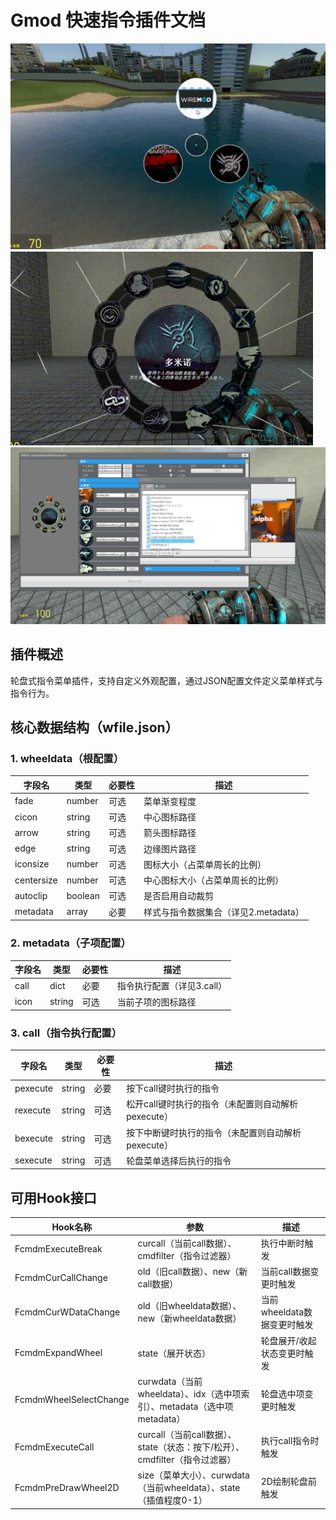 # Gmod 快速指令插件文档
![1](img1.jpg)
![2](img2.jpg)
![3](img3.jpg)

## 插件概述
轮盘式指令菜单插件，支持自定义外观配置，通过JSON配置文件定义菜单样式与指令行为。


## 核心数据结构（wfile.json）

### 1. wheeldata（根配置）
| 字段名 | 类型 | 必要性 | 描述 |
|--------|------|--------|------|
| fade | number | 可选 | 菜单渐变程度 |
| cicon | string | 可选 | 中心图标路径 |
| arrow | string | 可选 | 箭头图标路径 |
| edge | string | 可选 | 边缘图片路径 |
| iconsize | number | 可选 | 图标大小（占菜单周长的比例） |
| centersize | number | 可选 | 中心图标大小（占菜单周长的比例） |
| autoclip | boolean | 可选 | 是否启用自动裁剪 |
| metadata | array | 必要 | 样式与指令数据集合（详见2.metadata） |


### 2. metadata（子项配置）
| 字段名 | 类型 | 必要性 | 描述 |
|--------|------|--------|------|
| call | dict | 必要 | 指令执行配置（详见3.call） |
| icon | string | 可选 | 当前子项的图标路径 |


### 3. call（指令执行配置）
| 字段名 | 类型 | 必要性 | 描述 |
|--------|------|--------|------|
| pexecute | string | 必要 | 按下call键时执行的指令 |
| rexecute | string | 可选 | 松开call键时执行的指令（未配置则自动解析pexecute） |
| bexecute | string | 可选 | 按下中断键时执行的指令（未配置则自动解析pexecute） |
| sexecute | string | 可选 | 轮盘菜单选择后执行的指令 |


## 可用Hook接口

| Hook名称 | 参数 | 描述 |
|----------|------|------|
| FcmdmExecuteBreak | curcall（当前call数据）、cmdfilter（指令过滤器） | 执行中断时触发 |
| FcmdmCurCallChange | old（旧call数据）、new（新call数据） | 当前call数据变更时触发 |
| FcmdmCurWDataChange | old（旧wheeldata数据）、new（新wheeldata数据） | 当前wheeldata数据变更时触发 |
| FcmdmExpandWheel | state（展开状态） | 轮盘展开/收起状态变更时触发 |
| FcmdmWheelSelectChange | curwdata（当前wheeldata）、idx（选中项索引）、metadata（选中项metadata） | 轮盘选中项变更时触发 |
| FcmdmExecuteCall | curcall（当前call数据）、state（状态：按下/松开）、cmdfilter（指令过滤器） | 执行call指令时触发 |
| FcmdmPreDrawWheel2D | size（菜单大小）、curwdata（当前wheeldata）、state（插值程度0-1） | 2D绘制轮盘前触发 |
